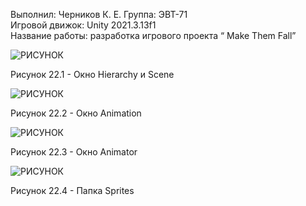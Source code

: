 Выполнил: Черников К. Е. 
Группа: ЭВТ-71  
Игровой движок: Unity 2021.3.13f1  
Название работы: разработка игрового проекта “ Make Them Fall”




![РИСУНОК](https://gspics.org/images/2022/12/03/0Xe7kL.png)  

Рисунок 22.1 - Окно Hierarchy и Scene

![РИСУНОК](https://gspics.org/images/2022/12/03/0Xe54y.png)  

Рисунок 22.2 - Окно Animation

![РИСУНОК](https://gspics.org/images/2022/12/03/0XeORD.png)  

Рисунок 22.3 - Окно Animator

![РИСУНОК](https://gspics.org/images/2022/12/03/0Xeyy3.png)  

Рисунок 22.4 - Папка Sprites
